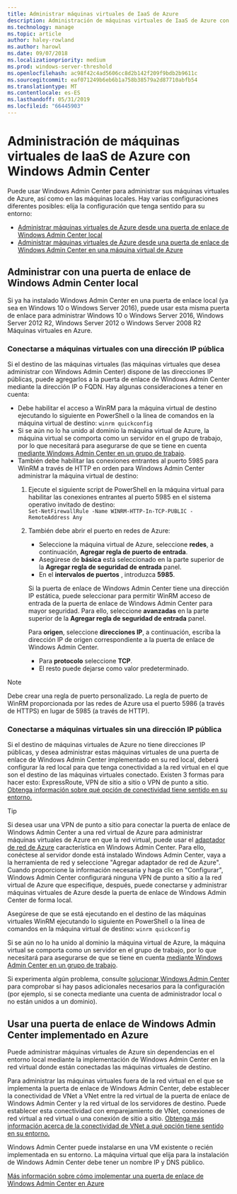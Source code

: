 ```yaml
---
title: Administrar máquinas virtuales de IaaS de Azure
description: Administración de máquinas virtuales de IaaS de Azure con Windows Admin Center (proyecto Honolulu)
ms.technology: manage
ms.topic: article
author: haley-rowland
ms.author: harowl
ms.date: 09/07/2018
ms.localizationpriority: medium
ms.prod: windows-server-threshold
ms.openlocfilehash: ac98f42c4ad5606cc8d2b142f209f9bdb2b9611c
ms.sourcegitcommit: eaf071249b6eb6b1a758b38579a2d87710abfb54
ms.translationtype: MT
ms.contentlocale: es-ES
ms.lasthandoff: 05/31/2019
ms.locfileid: "66445903"
---
```

# <a name="manage-azure-iaas-virtual-machines-with-windows-admin-center"></a>Administración de máquinas virtuales de IaaS de Azure con Windows Admin Center

Puede usar Windows Admin Center para administrar sus máquinas virtuales de Azure, así como en las máquinas locales. Hay varias configuraciones diferentes posibles: elija la configuración que tenga sentido para su entorno:
- [Administrar máquinas virtuales de Azure desde una puerta de enlace de Windows Admin Center local](#manage-with-an-on-premises-windows-admin-center-gateway)
- [Administrar máquinas virtuales de Azure desde una puerta de enlace de Windows Admin Center en una máquina virtual de Azure](#use-a-windows-admin-center-gateway-deployed-in-azure)

## <a name="manage-with-an-on-premises-windows-admin-center-gateway"></a>Administrar con una puerta de enlace de Windows Admin Center local

Si ya ha instalado Windows Admin Center en una puerta de enlace local (ya sea en Windows 10 o Windows Server 2016), puede usar esta misma puerta de enlace para administrar Windows 10 o Windows Server 2016, Windows Server 2012 R2, Windows Server 2012 o Windows Server 2008 R2 Máquinas virtuales en Azure. 

### <a name="connecting-to-vms-with-a-public-ip"></a>Conectarse a máquinas virtuales con una dirección IP pública

Si el destino de las máquinas virtuales (las máquinas virtuales que desea administrar con Windows Admin Center) dispone de las direcciones IP públicas, puede agregarlos a la puerta de enlace de Windows Admin Center mediante la dirección IP o FQDN. Hay algunas consideraciones a tener en cuenta:

- Debe habilitar el acceso a WinRM para la máquina virtual de destino ejecutando lo siguiente en PowerShell o la línea de comandos en la máquina virtual de destino: `winrm quickconfig`
- Si se aún no lo ha unido al dominio la máquina virtual de Azure, la máquina virtual se comporta como un servidor en el grupo de trabajo, por lo que necesitará para asegurarse de que se tiene en cuenta [mediante Windows Admin Center en un grupo de trabajo](../support/troubleshooting.md#using-windows-admin-center-in-a-workgroup).
- También debe habilitar las conexiones entrantes al puerto 5985 para WinRM a través de HTTP en orden para Windows Admin Center administrar la máquina virtual de destino:
  1. Ejecute el siguiente script de PowerShell en la máquina virtual para habilitar las conexiones entrantes al puerto 5985 en el sistema operativo invitado de destino:   
     `Set-NetFirewallRule -Name WINRM-HTTP-In-TCP-PUBLIC -RemoteAddress Any`

  2. También debe abrir el puerto en redes de Azure:

     - Seleccione la máquina virtual de Azure, seleccione **redes**, a continuación, **Agregar regla de puerto de entrada**. 
     - Asegúrese de **básica** está seleccionado en la parte superior de la **Agregar regla de seguridad de entrada** panel.
     - En el **intervalos de puertos** , introduzca **5985**.
    
     Si la puerta de enlace de Windows Admin Center tiene una dirección IP estática, puede seleccionar para permitir WinRM acceso de entrada de la puerta de enlace de Windows Admin Center para mayor seguridad.
     Para ello, seleccione **avanzadas** en la parte superior de la **Agregar regla de seguridad de entrada** panel.

     Para **origen**, seleccione **direcciones IP**, a continuación, escriba la dirección IP de origen correspondiente a la puerta de enlace de Windows Admin Center.

     - Para **protocolo** seleccione **TCP**.
     - El resto puede dejarse como valor predeterminado.

> [!NOTE]
> Debe crear una regla de puerto personalizado. La regla de puerto de WinRM proporcionada por las redes de Azure usa el puerto 5986 (a través de HTTPS) en lugar de 5985 (a través de HTTP). 

### <a name="connecting-to-vms-without-a-public-ip"></a>Conectarse a máquinas virtuales sin una dirección IP pública

Si el destino de máquinas virtuales de Azure no tiene direcciones IP públicas, y desea administrar estas máquinas virtuales de una puerta de enlace de Windows Admin Center implementado en su red local, deberá configurar la red local para que tenga conectividad a la red virtual en el que son el destino de las máquinas virtuales conectado. Existen 3 formas para hacer esto: ExpressRoute, VPN de sitio a sitio o VPN de punto a sitio. [Obtenga información sobre qué opción de conectividad tiene sentido en su entorno.](https://docs.microsoft.com/azure/vpn-gateway/vpn-gateway-plan-design) 

>[!TIP]
>Si desea usar una VPN de punto a sitio para conectar la puerta de enlace de Windows Admin Center a una red virtual de Azure para administrar máquinas virtuales de Azure en que la red virtual, puede usar el [adaptador de red de Azure](https://aka.ms/WACNetworkAdapter) característica en Windows Admin Center. Para ello, conéctese al servidor donde está instalado Windows Admin Center, vaya a la herramienta de red y seleccione "Agregar adaptador de red de Azure". Cuando proporcione la información necesaria y haga clic en "Configurar", Windows Admin Center configurará ninguna VPN de punto a sitio a la red virtual de Azure que especifique, después, puede conectarse y administrar máquinas virtuales de Azure desde la puerta de enlace de Windows Admin Center de forma local.

Asegúrese de que se está ejecutando en el destino de las máquinas virtuales WinRM ejecutando lo siguiente en PowerShell o la línea de comandos en la máquina virtual de destino: `winrm quickconfig`

Si se aún no lo ha unido al dominio la máquina virtual de Azure, la máquina virtual se comporta como un servidor en el grupo de trabajo, por lo que necesitará para asegurarse de que se tiene en cuenta [mediante Windows Admin Center en un grupo de trabajo](../support/troubleshooting.md#using-windows-admin-center-in-a-workgroup).

Si experimenta algún problema, consulte [solucionar Windows Admin Center](../support/troubleshooting.md) para comprobar si hay pasos adicionales necesarios para la configuración (por ejemplo, si se conecta mediante una cuenta de administrador local o no están unidos a un dominio).

## <a name="use-a-windows-admin-center-gateway-deployed-in-azure"></a>Usar una puerta de enlace de Windows Admin Center implementado en Azure

Puede administrar máquinas virtuales de Azure sin dependencias en el entorno local mediante la implementación de Windows Admin Center en la red virtual donde están conectadas las máquinas virtuales de destino. 

Para administrar las máquinas virtuales fuera de la red virtual en el que se implementa la puerta de enlace de Windows Admin Center, debe establecer la conectividad de VNet a VNet entre la red virtual de la puerta de enlace de Windows Admin Center y la red virtual de los servidores de destino. Puede establecer esta conectividad con emparejamiento de VNet, conexiones de red virtual a red virtual o una conexión de sitio a sitio. [Obtenga más información acerca de la conectividad de VNet a qué opción tiene sentido en su entorno.](https://docs.microsoft.com/azure/vpn-gateway/vpn-gateway-howto-vnet-vnet-resource-manager-portal)

Windows Admin Center puede instalarse en una VM existente o recién implementada en su entorno. La máquina virtual que elija para la instalación de Windows Admin Center debe tener un nombre IP y DNS público.

[Más información sobre cómo implementar una puerta de enlace de Windows Admin Center en Azure](deploy-wac-in-azure.md)